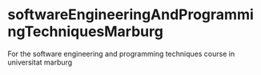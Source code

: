 # softwareEngineeringAndProgrammingTechniquesMarburg
For the software engineering and programming techniques course in universitat marburg
